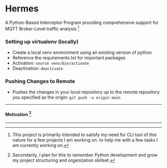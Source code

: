 # Hermes
A Python-Based Interceptor Program providing comprehensive support for MQTT Broker-Level traffic analysis [^1]
 
### Setting up virtualenv (locally)
- Create a local venv environment using an existing version of python
- Reference the requirements.txt for important packages
- Activation: `source venv/bin/activate`
- Deactivation: `deactivate`

### Pushing Changes to Remote
- Pushes the changes in your local repository up to the remote repository you specified as the origin: `git push -u origin main`
---
#### Motivation [^2]
[^1]: This project is primarily intended to satisfy my need for CLI tool of this nature for a few projects I am working on. to help me with a few tasks I am currently working on.
[^2]: Secondarily, I plan for this to remember Python development and grow my project structuring and organization skillset. 
---